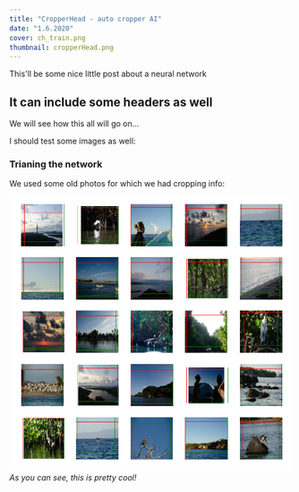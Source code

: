 ```yaml
---
title: "CropperHead - auto cropper AI"
date: "1.6.2020"
cover: ch_train.png
thumbnail: cropperHead.png
---
```


This'll be some nice little post about a neural network

## It can include some headers as well

We will see how this all will go on...

I should test some images as well:

### Trianing the network
We used some old photos for which we had cropping info:

![Training the CropperHead Network](./ch_train.png)  
*As you can see, this is pretty cool!*